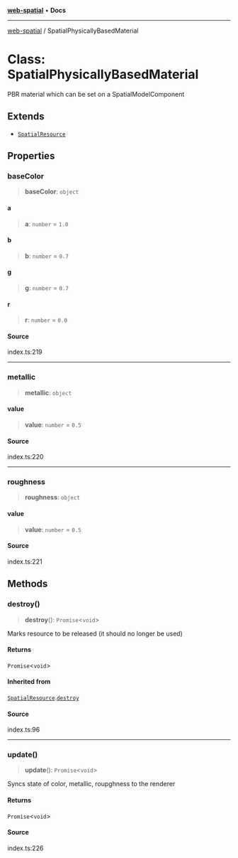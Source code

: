 [**web-spatial**](../README.md) • **Docs**

***

[web-spatial](../globals.md) / SpatialPhysicallyBasedMaterial

# Class: SpatialPhysicallyBasedMaterial

PBR material which can be set on a SpatialModelComponent

## Extends

- [`SpatialResource`](SpatialResource.md)

## Properties

### baseColor

> **baseColor**: `object`

#### a

> **a**: `number` = `1.0`

#### b

> **b**: `number` = `0.7`

#### g

> **g**: `number` = `0.7`

#### r

> **r**: `number` = `0.0`

#### Source

index.ts:219

***

### metallic

> **metallic**: `object`

#### value

> **value**: `number` = `0.5`

#### Source

index.ts:220

***

### roughness

> **roughness**: `object`

#### value

> **value**: `number` = `0.5`

#### Source

index.ts:221

## Methods

### destroy()

> **destroy**(): `Promise`\<`void`\>

Marks resource to be released (it should no longer be used)

#### Returns

`Promise`\<`void`\>

#### Inherited from

[`SpatialResource`](SpatialResource.md).[`destroy`](SpatialResource.md#destroy)

#### Source

index.ts:96

***

### update()

> **update**(): `Promise`\<`void`\>

Syncs state of color, metallic, roupghness to the renderer

#### Returns

`Promise`\<`void`\>

#### Source

index.ts:226
